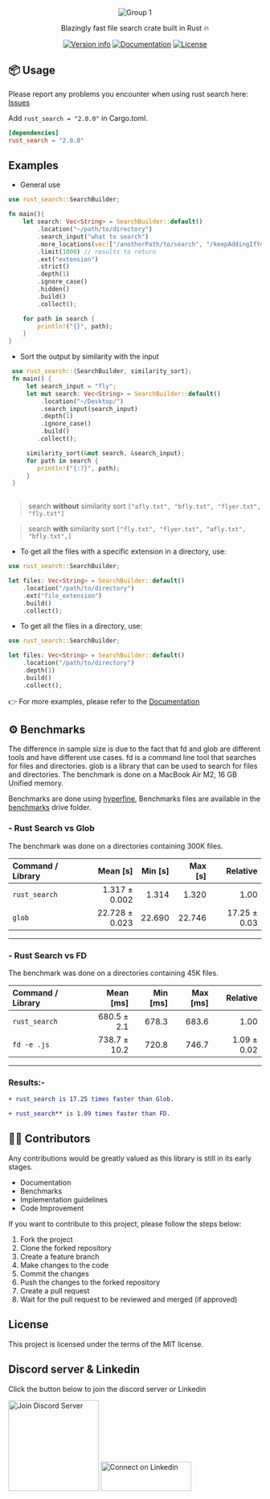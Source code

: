 <div align="center">

![Group 1](https://user-images.githubusercontent.com/42001064/198829818-c4035432-8721-45e1-ba2d-4d2eb6d0c584.svg)

Blazingly fast file search crate built in Rust 🔥

[![Version info](https://img.shields.io/crates/v/rust_search.svg)](https://crates.io/crates/rust_search)
[![Documentation](https://docs.rs/rust_search/badge.svg)](https://docs.rs/rust_search)
[![License](https://img.shields.io/crates/l/rust_search.svg)](https://github.com/parthjadhav/rust_search/blob/master/LICENSE-MIT)

</div>

## 📦 Usage

Please report any problems you encounter when using rust search here: [Issues](https://github.com/ParthJadhav/rust_search/issues)

Add `rust_search = "2.0.0"` in Cargo.toml.

```toml
[dependencies]
rust_search = "2.0.0"
```

## Examples

- General use

```rust
use rust_search::SearchBuilder;

fn main(){
    let search: Vec<String> = SearchBuilder::default()
        .location("~/path/to/directory")
        .search_input("what to search")
        .more_locations(vec!["/anotherPath/to/search", "/keepAddingIfYouWant/"])
        .limit(1000) // results to return
        .ext("extension")
        .strict()
        .depth(1)
        .ignore_case()
        .hidden()
        .build()
        .collect();

    for path in search {
        println!("{}", path);
    }
}
```

- Sort the output by similarity with the input

```rust
 use rust_search::{SearchBuilder, similarity_sort};
 fn main() {
     let search_input = "fly";
     let mut search: Vec<String> = SearchBuilder::default()
         .location("~/Desktop/")
         .search_input(search_input)
         .depth(1)
         .ignore_case()
         .build()
        .collect();

     similarity_sort(&mut search, &search_input);
     for path in search {
        println!("{:?}", path);
     }
 }
 
```
> search **without** similarity sort
`["afly.txt", "bfly.txt", "flyer.txt", "fly.txt"]`

> search **with** similarity sort
`["fly.txt", "flyer.txt", "afly.txt", "bfly.txt",]`

- To get all the files with a specific extension in a directory, use:

```rust
use rust_search::SearchBuilder;

let files: Vec<String> = SearchBuilder::default()
    .location("/path/to/directory")
    .ext("file_extension")
    .build()
    .collect();
```

- To get all the files in a directory, use:

```rust
use rust_search::SearchBuilder;

let files: Vec<String> = SearchBuilder::default()
    .location("/path/to/directory")
    .depth(1)
    .build()
    .collect();
```

👉 For more examples, please refer to the [Documentation](https://docs.rs/rust_search/latest/rust_search/)

## ⚙️ Benchmarks

The difference in sample size is due to the fact that fd and glob are different tools and have different use cases. fd is a command line tool that searches for files and directories. glob is a library that can be used to search for files and directories. The benchmark is done on a MacBook Air M2, 16 GB Unified memory.

Benchmarks are done using [hyperfine](https://github.com/sharkdp/hyperfine),
Benchmarks files are available in the [benchmarks](https://drive.google.com/drive/folders/1ug6ojNixS5jAe6Lh6M0o2d3tku73zQ9w?usp=sharing) drive folder.

### - Rust Search vs Glob

The benchmark was done on a directories containing 300K files.

| Command / Library | Mean [s] | Min [s] | Max [s] | Relative |
|:---|---:|---:|---:|---:|
| `rust_search` | 1.317 ± 0.002 | 1.314 | 1.320 | 1.00 |
| `glob` | 22.728 ± 0.023 | 22.690 | 22.746 | 17.25 ± 0.03 |

---

### - Rust Search vs FD

The benchmark was done on a directories containing 45K files.

| Command / Library | Mean [ms] | Min [ms] | Max [ms] | Relative |
|:---|---:|---:|---:|---:|
| `rust_search` | 680.5 ± 2.1 | 678.3 | 683.6 | 1.00 |
| `fd -e .js` | 738.7 ± 10.2 | 720.8 | 746.7 | 1.09 ± 0.02 |

---

### Results:-

```diff
+ rust_search is 17.25 times faster than Glob.

+ rust_search** is 1.09 times faster than FD.
```

## 👨‍💻 Contributors

Any contributions would be greatly valued as this library is still in its early stages.

- Documentation
- Benchmarks
- Implementation guidelines
- Code Improvement

If you want to contribute to this project, please follow the steps below:

1. Fork the project
2. Clone the forked repository
3. Create a feature branch
4. Make changes to the code
5. Commit the changes
6. Push the changes to the forked repository
7. Create a pull request
8. Wait for the pull request to be reviewed and merged (if approved)

## License

This project is licensed under the terms of the MIT license.

## Discord server & Linkedin

Click the button below to join the discord server or Linkedin

<a href="https://discord.gg/hqDPyNb9m3" target="_blank"><img src="https://user-images.githubusercontent.com/42001064/126635148-9a736436-5a6d-4298-8d8e-acda11aec74c.png" alt="Join Discord Server" width="180px" ></a>
<a href="https://www.linkedin.com/in/parthjadhav04" target="_blank"><img src="https://img.shields.io/badge/Linkedin-blue?style=flat-square&logo=linkedin" alt="Connect on Linkedin" width="180px" height="58"></a>
